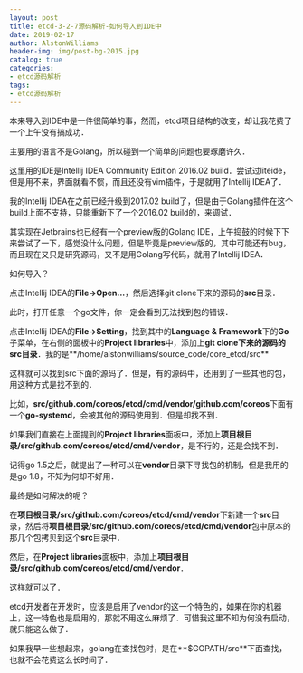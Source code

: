 ```yaml
---
layout: post
title: etcd-3-2-7源码解析-如何导入到IDE中
date: 2019-02-17
author: AlstonWilliams
header-img: img/post-bg-2015.jpg
catalog: true
categories:
- etcd源码解析
tags:
- etcd源码解析
---
```

本来导入到IDE中是一件很简单的事，然而，etcd项目结构的改变，却让我花费了一个上午没有搞成功．

主要用的语言不是Golang，所以碰到一个简单的问题也要琢磨许久．

这里用的IDE是Intellij IDEA Community Edition 2016.02 build．尝试过liteide，但是用不来，界面就看不惯，而且还没有vim插件，于是就用了Intellij IDEA了．

我的Intellij IDEA在之前已经升级到2017.02 build了，但是由于Golang插件在这个build上面不支持，只能重新下了一个2016.02 build的，来调试．

其实现在Jetbrains也已经有一个preview版的Golang IDE，上午捣鼓的时候下下来尝试了一下，感觉没什么问题，但是毕竟是preview版的，其中可能还有bug，而且现在又只是研究源码，又不是用Golang写代码，就用了Intellij IDEA．

如何导入？

点击Intellij IDEA的**File->Open...**，然后选择git clone下来的源码的**src**目录．

此时，打开任意一个go文件，你一定会看到无法找到包的错误．

点击Intellij IDEA的**File->Setting**，找到其中的**Language & Framework**下的**Go**子菜单，在右侧的面板中的**Project libraries**中，添加上**git clone下来的源码的src目录**．我的是**/home/alstonwilliams/source_code/core_etcd/src**

这样就可以找到src下面的源码了．但是，有的源码中，还用到了一些其他的包，用这种方式是找不到的．

比如，**src/github.com/coreos/etcd/cmd/vendor/github.com/coreos**下面有一个**go-systemd**，会被其他的源码使用到．但是却找不到．

如果我们直接在上面提到的**Project libraries**面板中，添加上**项目根目录/src/github.com/coreos/etcd/cmd/vendor**，是不行的，还是会找不到．

记得go 1.5之后，就提出了一种可以在**vendor**目录下寻找包的机制，但是我用的是go 1.8，不知为何却不好用．

最终是如何解决的呢？

在**项目根目录/src/github.com/coreos/etcd/cmd/vendor**下新建一个**src**目录，然后将**项目根目录/src/github.com/coreos/etcd/cmd/vendor**包中原本的那几个包拷贝到这个**src**目录中．

然后，在**Project libraries**面板中，添加上**项目根目录/src/github.com/coreos/etcd/cmd/vendor**．

这样就可以了．

etcd开发者在开发时，应该是启用了vendor的这一个特色的，如果在你的机器上，这一特色也是启用的，那就不用这么麻烦了．可惜我这里不知为何没有启动，就只能这么做了．

如果我早一些想起来，golang在查找包时，是在**$GOPATH/src**下面查找，也就不会花费这么长时间了．

